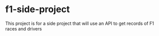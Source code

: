 # f1-side-project
This project is for a side project that will use an API to get records of F1 races and drivers
